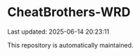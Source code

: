 # CheatBrothers-WRD

Last updated: 2025-06-14 20:23:11

This repository is automatically maintained.
